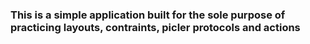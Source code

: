 ### This is a simple application built for the sole purpose of practicing layouts, contraints, picler protocols and actions

